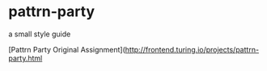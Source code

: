 # pattrn-party

a small style guide

[Pattrn Party Original Assignment](http://frontend.turing.io/projects/pattrn-party.html
